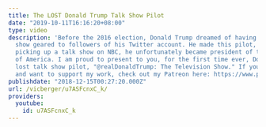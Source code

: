 ```yaml
---
title: The LOST Donald Trump Talk Show Pilot
date: "2019-10-11T16:16:20+08:00"
type: video
description: 'Before the 2016 election, Donald Trump dreamed of having his own talk
  show geared to followers of his Twitter account. He made this pilot, but instead
  picking up a talk show on NBC, he unfortunately became president of the United States
  of America. I am proud to present to you, for the first time ever, Donald Trump''s
  lost talk show pilot, "@realDonaldTrump: The Television Show." If you like my videos
  and want to support my work, check out my Patreon here: https://www.patreon.com/vicberger'
publishdate: "2018-12-15T00:27:20.000Z"
url: /vicberger/u7ASFcnxC_k/
providers:
  youtube:
    id: u7ASFcnxC_k
---
```

